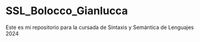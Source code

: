 # SSL_Bolocco_Gianlucca

Este es mi repositorio para la cursada de Sintaxis y Semántica de Lenguajes 2024
